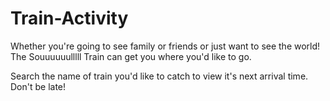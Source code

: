 # Train-Activity

Whether you're going to see family or friends or just want to see the world! The Souuuuuulllll Train can get you where you'd like to go. 

Search the name of train you'd like to catch to view it's next arrival time. Don't be late! 




